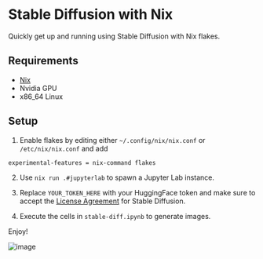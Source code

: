 # Stable Diffusion with Nix

Quickly get up and running using Stable Diffusion with Nix flakes.

## Requirements

* [Nix](https://nixos.org/download.html)
* Nvidia GPU
* x86_64 Linux

## Setup

1. Enable flakes by editing either `~/.config/nix/nix.conf` or `/etc/nix/nix.conf` and add
```
experimental-features = nix-command flakes
```

2. Use `nix run .#jupyterlab` to spawn a Jupyter Lab instance.

3. Replace `YOUR_TOKEN_HERE` with your HuggingFace token and make sure to accept the [License Agreement](https://huggingface.co/CompVis/stable-diffusion-v1-4) for Stable Diffusion.

4. Execute the cells in `stable-diff.ipynb` to generate images.

Enjoy!


![image](https://i.imgur.com/hgbzBEw.png)
